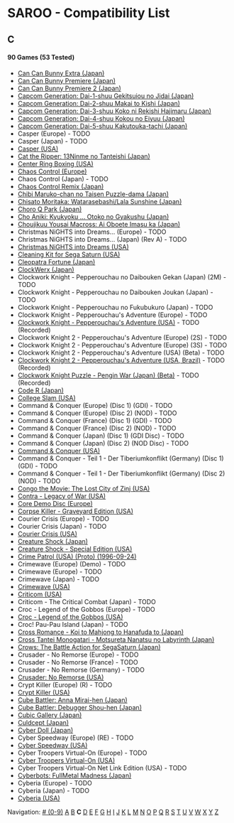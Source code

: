 # SAROO - Compatibility List

## C

#### 90 Games (53 Tested)

- [Can Can Bunny Extra (Japan)](../../Regions/Japan/T-19706G/01/README.md)
- [Can Can Bunny Premiere (Japan)](../../Regions/Japan/T-19701G/01/README.md)
- [Can Can Bunny Premiere 2 (Japan)](../../Regions/Japan/T-19703G/01/README.md)
- [Capcom Generation: Dai-1-shuu Gekitsuiou no Jidai (Japan)](../../Regions/Japan/T-1232G/01/README.md)
- [Capcom Generation: Dai-2-shuu Makai to Kishi (Japan)](../../Regions/Japan/T-1233G/01/README.md)
- [Capcom Generation: Dai-3-shuu Koko ni Rekishi Hajimaru (Japan)](../../Regions/Japan/T-1234G/01/README.md)
- [Capcom Generation: Dai-4-shuu Kokou no Eiyuu (Japan)](../../Regions/Japan/T-1235G/01/README.md)
- [Capcom Generation: Dai-5-shuu Kakutouka-tachi (Japan)](../../Regions/Japan/T-1236G/01/README.md)
- Casper (Europe) - TODO
- Casper (Japan) - TODO
- [Casper (USA)](../../Regions/USA/T-12512H/01/README.md)
- [Cat the Ripper: 13Ninme no Tanteishi (Japan)](../../Regions/Japan/T-35701G/01/README.md)
- [Center Ring Boxing (USA)](../../Regions/USA/T-6005H/01/README.md)
- [Chaos Control (Europe)](../../Regions/Europe/T-15102H/01/README.md)
- Chaos Control (Japan) - TODO
- [Chaos Control Remix (Japan)](../../Regions/Japan/T-7006G/01/README.md)
- [Chibi Maruko-chan no Taisen Puzzle-dama (Japan)](../../Regions/Japan/T-9507G/01/README.md)
- [Chisato Moritaka: Watarasebashi/Lala Sunshine (Japan)](../../Regions/Japan/GS-9172/01/README.md)
- [Choro Q Park (Japan)](../../Regions/Japan/T-10314G/01/README.md)
- [Cho Aniki: Kyukyoku ... Otoko no Gyakushu (Japan)](../../Regions/Japan/T-2503G/01/README.md)
- [Choujikuu Yousai Macross: Ai Oboete Imasu ka (Japan)](../../Regions/Japan/T-23403G/01/README.md)
- Christmas NiGHTS into Dreams... (Europe) - TODO
- Christmas NiGHTS into Dreams... (Japan) (Rev A) - TODO
- [Christmas NiGHTS into Dreams (USA)](../../Regions/USA/MK-81067/01/README.md)
- [Cleaning Kit for Sega Saturn (USA)](../../Regions/USA/T-25901H/01/README.md)
- [Cleopatra Fortune (Japan)](../../Regions/Japan/T-1108G/01/README.md)
- [ClockWerx (Japan)](../../Regions/Japan/T-22302G/01/README.md)
- Clockwork Knight - Pepperouchau no Daibouken Gekan (Japan) (2M) - TODO
- Clockwork Knight - Pepperouchau no Daibouken Joukan (Japan) - TODO
- Clockwork Knight - Pepperouchau no Fukubukuro (Japan) - TODO
- Clockwork Knight - Pepperouchau's Adventure (Europe) - TODO
- [Clockwork Knight - Pepperouchau's Adventure (USA)](../../Regions/USA/MK-81007/01/README.md) - TODO (Recorded)
- Clockwork Knight 2 - Pepperouchau's Adventure (Europe) (2S) - TODO
- Clockwork Knight 2 - Pepperouchau's Adventure (Europe) (3S) - TODO
- Clockwork Knight 2 - Pepperouchau's Adventure (USA) (Beta) - TODO
- [Clockwork Knight 2 - Pepperouchau's Adventure (USA, Brazil)](../../Regions/USA/MK-81036/01/README.md) - TODO (Recorded)
- [Clockwork Knight Puzzle - Pengin War (Japan) (Beta)](../../Regions/Japan/T-1236G/01/README.md) - TODO (Recorded)
- [Code R (Japan)](../../Regions/Japan/T-23502G/01/README.md)
- [College Slam (USA)](../../Regions/USA/T-8111H/01/README.md)
- Command & Conquer (Europe) (Disc 1) (GDI) - TODO
- Command & Conquer (Europe) (Disc 2) (NOD) - TODO
- Command & Conquer (France) (Disc 1) (GDI) - TODO
- Command & Conquer (France) (Disc 2) (NOD) - TODO
- Command & Conquer (Japan) (Disc 1) (GDI Disc) - TODO
- Command & Conquer (Japan) (Disc 2) (NOD Disc) - TODO
- [Command & Conquer (USA)](../../Regions/USA/T-7028H/01/README.md)
- Command & Conquer - Teil 1 - Der Tiberiumkonflikt (Germany) (Disc 1) (GDI) - TODO
- Command & Conquer - Teil 1 - Der Tiberiumkonflikt (Germany) (Disc 2) (NOD) - TODO
- [Congo the Movie: The Lost City of Zinj (USA)](../../Regions/USA/MK-81010/01/README.md)
- [Contra - Legacy of War (USA)](../../Regions/USA/T-9507H/01/README.md)
- [Core Demo Disc (Europe)](../../Regions/Europe/610-6576/01/README.md)
- [Corpse Killer - Graveyard Edition (USA)](../../Regions/USA/T-16201H/01/README.md)
- Courier Crisis (Europe) - TODO
- Courier Crisis (Japan) - TODO
- [Courier Crisis (USA)](../../Regions/USA/T-25415H/01/README.md)
- [Creature Shock (Japan)](../../Regions/Japan/T-1303G/01/README.md)
- [Creature Shock - Special Edition (USA)](../../Regions/USA/T-01304H/01/README.md)
- [Crime Patrol (USA) (Proto) (1996-09-24)](../../Regions/USA/T-11102H/01/README.md)
- Crimewave (Europe) (Demo) - TODO
- Crimewave (Europe) - TODO
- Crimewave (Japan) - TODO
- [Crimewave (USA)](../../Regions/USA/T-8807H/01/README.md)
- [Criticom (USA)](../../Regions/USA/T-2302H/01/README.md)
- Criticom - The Critical Combat (Japan) - TODO
- Croc - Legend of the Gobbos (Europe) - TODO
- [Croc - Legend of the Gobbos (USA)](../../Regions/USA/T-5029H-50/01/README.md)
- Croc! Pau-Pau Island (Japan) - TODO
- [Cross Romance - Koi to Mahjong to Hanafuda to (Japan)](../../Regions/Japan/T-7103G/01/README.md)
- [Cross Tantei Monogatari - Motsureta Nanatsu no Labyrinth (Japan)](../../Regions/Japan/T-36401G/01/README.md)
- [Crows: The Battle Action for SegaSaturn (Japan)](../../Regions/Japan/T-16806G/01/README.md)
- Crusader - No Remorse (Europe) - TODO
- Crusader - No Remorse (France) - TODO
- Crusader - No Remorse (Germany) - TODO
- [Crusader: No Remorse (USA)](../../Regions/USA/T-5014H/01/README.md)
- Crypt Killer (Europe) (R) - TODO
- [Crypt Killer (USA)](../../Regions/USA/T-9509H/01/README.md)
- [Cube Battler: Anna Mirai-hen (Japan)](../../Regions/Japan/T-21006G/01/README.md)
- [Cube Battler: Debugger Shou-hen (Japan)](../../Regions/Japan/T-21004G/01/README.md)
- [Cubic Gallery (Japan)](../../Regions/Japan/T-19401G/01/README.md)
- [Culdcept (Japan)](../../Regions/Japan/T-31401G/01/README.md)
- [Cyber Doll (Japan)](../../Regions/Japan/T-22401G/01/README.md)
- Cyber Speedway (Europe) (RE) - TODO
- [Cyber Speedway (USA)](../../Regions/USA/MK-81204/01/README.md)
- Cyber Troopers Virtual-On (Europe) - TODO
- [Cyber Troopers Virtual-On (USA)](../../Regions/USA/MK-81042/01/README.md)
- Cyber Troopers Virtual-On Net Link Edition (USA) - TODO
- [Cyberbots: FullMetal Madness (Japan)](../../Regions/Japan/T-1217G/01/README.md)
- Cyberia (Europe) - TODO
- Cyberia (Japan) - TODO
- [Cyberia (USA)](../../Regions/USA/T-12508H/01/README.md)

Navigation:
[# (0-9)](./09.md) [A](./A.md) [B](./B.md) **C** [D](./D.md) [E](./E.md) [F](./F.md) [G](./G.md) [H](./H.md) [I](./I.md) [J](./J.md) [K](./K.md) [L](./L.md) [M](./M.md) [N](./N.md) [O](./O.md) [P](./P.md) [Q](./Q.md) [R](./R.md) [S](./S.md) [T](./T.md) [U](./U.md) [V](./V.md) [W](./W.md) [X](./X.md) [Y](./Y.md) [Z](./Z.md)
